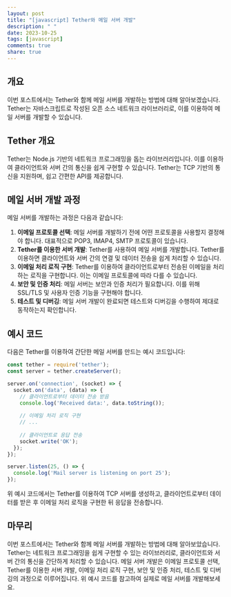 ```yaml
---
layout: post
title: "[javascript] Tether와 메일 서버 개발"
description: " "
date: 2023-10-25
tags: [javascript]
comments: true
share: true
---
```


## 개요
이번 포스트에서는 Tether와 함께 메일 서버를 개발하는 방법에 대해 알아보겠습니다. Tether는 자바스크립트로 작성된 오픈 소스 네트워크 라이브러리로, 이를 이용하여 메일 서버를 개발할 수 있습니다.

## Tether 개요
Tether는 Node.js 기반의 네트워크 프로그래밍을 돕는 라이브러리입니다. 이를 이용하여 클라이언트와 서버 간의 통신을 쉽게 구현할 수 있습니다. Tether는 TCP 기반의 통신을 지원하며, 쉽고 간편한 API를 제공합니다.

## 메일 서버 개발 과정
메일 서버를 개발하는 과정은 다음과 같습니다:

1. **이메일 프로토콜 선택**: 메일 서버를 개발하기 전에 어떤 프로토콜을 사용할지 결정해야 합니다. 대표적으로 POP3, IMAP4, SMTP 프로토콜이 있습니다.
2. **Tether를 이용한 서버 개발**: Tether를 사용하여 메일 서버를 개발합니다. Tether를 이용하면 클라이언트와 서버 간의 연결 및 데이터 전송을 쉽게 처리할 수 있습니다.
3. **이메일 처리 로직 구현**: Tether를 이용하여 클라이언트로부터 전송된 이메일을 처리하는 로직을 구현합니다. 이는 이메일 프로토콜에 따라 다를 수 있습니다.
4. **보안 및 인증 처리**: 메일 서버는 보안과 인증 처리가 필요합니다. 이를 위해 SSL/TLS 및 사용자 인증 기능을 구현해야 합니다.
5. **테스트 및 디버깅**: 메일 서버 개발이 완료되면 테스트와 디버깅을 수행하여 제대로 동작하는지 확인합니다.

## 예시 코드

다음은 Tether를 이용하여 간단한 메일 서버를 만드는 예시 코드입니다:

```javascript
const tether = require('tether');
const server = tether.createServer();

server.on('connection', (socket) => {
  socket.on('data', (data) => {
    // 클라이언트로부터 데이터 전송 받음
    console.log('Received data:', data.toString());
    
    // 이메일 처리 로직 구현
    // ...
    
    // 클라이언트로 응답 전송
    socket.write('OK');
  });
});

server.listen(25, () => {
  console.log('Mail server is listening on port 25');
});
```

위 예시 코드에서는 Tether를 이용하여 TCP 서버를 생성하고, 클라이언트로부터 데이터를 받은 후 이메일 처리 로직을 구현한 뒤 응답을 전송합니다.

## 마무리
이번 포스트에서는 Tether와 함께 메일 서버를 개발하는 방법에 대해 알아보았습니다. Tether는 네트워크 프로그래밍을 쉽게 구현할 수 있는 라이브러리로, 클라이언트와 서버 간의 통신을 간단하게 처리할 수 있습니다. 메일 서버 개발은 이메일 프로토콜 선택, Tether를 이용한 서버 개발, 이메일 처리 로직 구현, 보안 및 인증 처리, 테스트 및 디버깅의 과정으로 이루어집니다. 위 예시 코드를 참고하여 실제로 메일 서버를 개발해보세요.